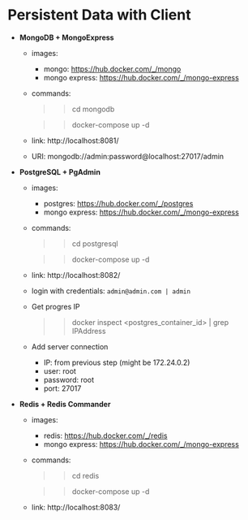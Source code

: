 # Persistent Data with Client


- **MongoDB + MongoExpress**
    - images:
        - mongo: https://hub.docker.com/_/mongo
        - mongo express: https://hub.docker.com/_/mongo-express

    - commands:
        >> cd mongodb

        >> docker-compose up -d

    - link: http://localhost:8081/
    - URI: mongodb://admin:password@localhost:27017/admin




- **PostgreSQL + PgAdmin**
    - images:
        - postgres: https://hub.docker.com/_/postgres
        - mongo express: https://hub.docker.com/_/mongo-express

    - commands:
        >> cd postgresql

        >> docker-compose up -d

    - link: http://localhost:8082/
    - login with credentials: `admin@admin.com | admin`
    - Get progres IP
        >> docker inspect <postgres_container_id> | grep IPAddress
    - Add server connection
        - IP: from previous step  (might be 172.24.0.2)
        - user: root
        - password: root
        - port: 27017

- **Redis + Redis Commander**
    - images:
        - redis: https://hub.docker.com/_/redis
        - mongo express: https://hub.docker.com/_/mongo-express

    - commands:
        >> cd redis

        >> docker-compose up -d

    - link: http://localhost:8083/


